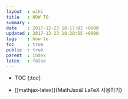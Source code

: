 ```yaml
---
layout  : wiki
title   : HOW TO
summary :
date    : 2017-12-23 18:17:02 +0900
updated : 2017-12-23 18:20:55 +0900
tags    : how-to
toc     : true
public  : true
parent  : index
latex   : false
---
```

* TOC
{:toc}

* [[mathjax-latex]]{MathJax로 LaTeX 사용하기}
